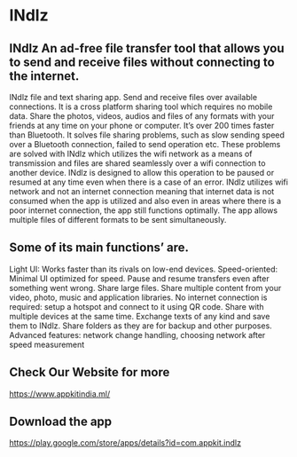 # INdlz
## INdlz An ad-free file transfer tool that allows you to send and receive files without connecting to the internet.

INdlz file and text sharing app. Send and receive files over available connections. It is a cross platform sharing tool which requires no mobile data. Share the photos, videos, audios and files of any formats with your friends at any time on your phone or computer. It’s over 200 times faster than Bluetooth.
It solves file sharing problems, such as slow sending speed over a Bluetooth connection, failed to send operation etc. These problems are solved with INdlz which utilizes the wifi network as a means of transmission and files are shared seamlessly over a wifi connection to another device. INdlz is designed to allow this operation to be paused or resumed at any time even when there is a case of an error. INdlz utilizes wifi network and not an internet connection meaning that internet data is not consumed when the app is utilized and also even in areas where there is a poor internet connection, the app still functions optimally. The app allows multiple files of different formats to be sent simultaneously.

## Some of its main functions’ are. 
Light UI: Works faster than its rivals on low-end devices. Speed-oriented: Minimal UI optimized for speed. Pause and resume transfers even after something went wrong. Share large files. Share multiple content from your video, photo, music and application libraries. No internet connection is required: setup a hotspot and connect to it using QR code. Share with multiple devices at the same time. Exchange texts of any kind and save them to INdlz. Share folders as they are for backup and other purposes. Advanced features: network change handling, choosing network after speed measurement

## Check Our Website for more
https://www.appkitindia.ml/

## Download the app
https://play.google.com/store/apps/details?id=com.appkit.indlz
